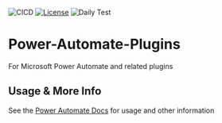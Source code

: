 ![CICD](https://github.com/SecPlugs/Power-Automate-Plugins/workflows/CICD/badge.svg)
[![License](https://img.shields.io/badge/License-Apache%202.0-blue.svg)](https://opensource.org/licenses/Apache-2.0)
![Daily Test](https://github.com/SecPlugs/Power-Automate-Plugins/workflows/DailyTest/badge.svg)

# Power-Automate-Plugins

For Microsoft Power Automate and related plugins

## Usage & More Info
See the [Power Automate Docs](https://{brand-root-domain}/index.php/docs?plugin=plugin-secplugs-plugins-power-automate) for usage and other information

